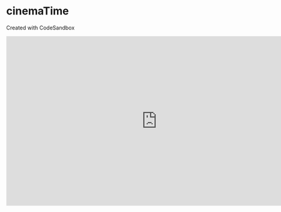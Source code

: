 # cinemaTime

Created with CodeSandbox

<iframe style="border: 1px solid rgba(0, 0, 0, 0.1);" width="800" height="450" src="https://www.figma.com/embed?embed_host=share&url=https%3A%2F%2Fwww.figma.com%2Ffile%2FrfB1KQa8kPgHBwQtVFPJAw%2Fcinemanight%3Fnode-id%3D0%253A1&chrome=DOCUMENTATION" allowfullscreen></iframe>
